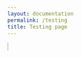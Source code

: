 ```yaml
---
layout: documentation
permalink: /testing
title: Testing page
---
```


<model-viewer id="dynamic-model-viewer"
              src=""
              shadow-intensity="1" 
              camera-controls="" 
              touch-action="none" 
              interaction-prompt-threshold="500" 
              auto-rotate="" 
              class="js-scan-viewer" 
              ar-status="not-presenting" 
              style="width: 100%; max-width: 100vw; height: 50vh; border: 1px solid #ccc; background-color: #fff;">
</model-viewer>

<script type="module" src="https://cscfetkarch.sharepoint.com/:i:/s/infofauna_extern/EbjpkjzO0bVImDEL6wYRcWABE9NPxXXO_H_VzFhazBc8wA?e=gRascq"></script>
